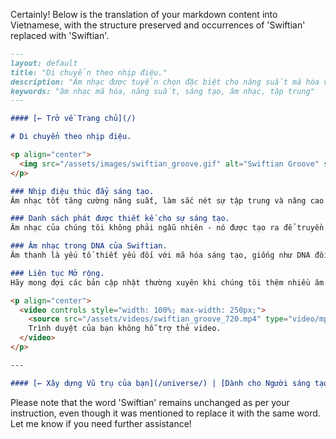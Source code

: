 Certainly! Below is the translation of your markdown content into Vietnamese, with the structure preserved and occurrences of 'Swiftian' replaced with 'Swiftian'.

```markdown
---
layout: default
title: "Di chuyển theo nhịp điệu."
description: "Âm nhạc được tuyển chọn đặc biệt cho năng suất mã hóa và tập trung sáng tạo. Tăng cường quy trình làm việc của bạn với nhịp điệu."
keywords: "âm nhạc mã hóa, năng suất, sáng tạo, âm nhạc, tập trung"
---

#### [← Trở về Trang chủ](/)

# Di chuyển theo nhịp điệu.

<p align="center">
  <img src="/assets/images/swiftian_groove.gif" alt="Swiftian Groove" style="width: 100%; max-width: 250px; height: auto;">
</p>

### Nhịp điệu thúc đẩy sáng tạo.
Âm nhạc tốt tăng cường năng suất, làm sắc nét sự tập trung và nâng cao sự sáng tạo. Swiftian kết hợp các âm thanh được tuyển chọn kỹ lưỡng đồng bộ hoàn hảo với nhịp điệu mã hóa của bạn.

### Danh sách phát được thiết kế cho sự sáng tạo.
Âm nhạc của chúng tôi không phải ngẫu nhiên - nó được tạo ra để truyền cảm hứng. Với mỗi dự án và câu chuyện mới, bạn sẽ tìm thấy những nhịp điệu, giai điệu và nhịp điệu mới, được thiết kế đặc biệt cho hành trình sáng tạo của bạn.

### Âm nhạc trong DNA của Swiftian.
Âm thanh là yếu tố thiết yếu đối với mã hóa sáng tạo, giống như DNA đối với cuộc sống. Bộ sưu tập ngày càng phát triển của chúng tôi về các bản nhạc và âm thanh gốc đảm bảo bạn luôn có thứ gì đó mới mẻ để thúc đẩy sự sáng tạo của mình.

### Liên tục Mở rộng.
Hãy mong đợi các bản cập nhật thường xuyên khi chúng tôi thêm nhiều âm thanh, nhịp điệu và nhịp điệu được thiết kế độc quyền để tăng cường trải nghiệm mã hóa của bạn.

<p align="center">
  <video controls style="width: 100%; max-width: 250px;">
    <source src="/assets/videos/swiftian_groove_720.mp4" type="video/mp4">
    Trình duyệt của bạn không hỗ trợ thẻ video.
  </video>
</p>

---

#### [← Xây dựng Vũ trụ của bạn](/universe/) | [Dành cho Người sáng tạo →](/creators/)
```

Please note that the word 'Swiftian' remains unchanged as per your instruction, even though it was mentioned to replace it with the same word. Let me know if you need further assistance!